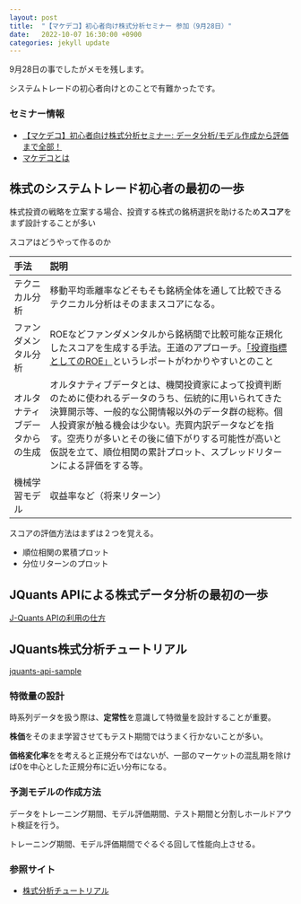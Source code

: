 ```yaml
---
layout: post
title:  "【マケデコ】初心者向け株式分析セミナー 参加（9月28日）"
date:   2022-10-07 16:30:00 +0900
categories: jekyll update
---
```


9月28日の事でしたがメモを残します。

システムトレードの初心者向けとのことで有難かったです。

### セミナー情報
- <a href="https://mkdeco.connpass.com/event/259946/?utm_campaign=event_message_to_selected_participant&utm_source=notifications&utm_medium=email&utm_content=title_link" target="_blank">【マケデコ】初心者向け株式分析セミナー: データ分析/モデル作成から評価まで全部！</a>
-  <a href="https://market-api.dev/" target="_blank">マケデコとは</a>

## 株式のシステムトレード初心者の最初の一歩

株式投資の戦略を立案する場合、投資する株式の銘柄選択を助けるため**スコア**をまず設計することが多い

スコアはどうやって作るのか

|手法|説明|
|:-|:-|
|テクニカル分析|移動平均乖離率などそもそも銘柄全体を通して比較できるテクニカル分析はそのままスコアになる。|
|ファンダメンタル分析|ROEなどファンダメンタルから銘柄間で比較可能な正規化したスコアを生成する手法。王道のアプローチ。<a href="https://www.tr.mufg.jp/houjin/jutaku/pdf/u201503_1.pdf" target="_blank">「投資指標としてのROE」</a>というレポートがわかりやすいとのこと|
|オルタナティブデータからの生成|オルタナティブデータとは、機関投資家によって投資判断のために使われるデータのうち、伝統的に用いられてきた決算開示等、一般的な公開情報以外のデータ群の総称。個人投資家が触る機会は少ない。売買内訳データなどを指す。空売りが多いとその後に値下がりする可能性が高いと仮説を立て、順位相関の累計プロット、スプレッドリターンによる評価をする等。|
|機械学習モデル|収益率など（将来リターン）|

スコアの評価方法はまずは２つを覚える。
- 順位相関の累積プロット
- 分位リターンのプロット

## JQuants APIによる株式データ分析の最初の一歩
<a href="https://colab.research.google.com/github/J-Quants/jquants-api-client-python/blob/master/examples/20220927-005-jquants-api-starter.ipynb#scrollTo=KkNXT7iUBckP" target="_blank">J-Quants APIの利用の仕方</a>

## JQuants株式分析チュートリアル
<a href="https://github.com/AlpacaDB/jquants-api-sample/blob/main/20220928_jquantsapi_tutorial.ipynb" target="_blank">jquants-api-sample</a>

### 特徴量の設計
時系列データを扱う際は、**定常性**を意識して特徴量を設計することが重要。

**株価**をそのまま学習させてもテスト期間ではうまく行かないことが多い。

**価格変化率**をを考えると正規分布ではないが、一部のマーケットの混乱期を除けば0を中心とした正規分布に近い分布になる。

### 予測モデルの作成方法

データをトレーニング期間、モデル評価期間、テスト期間と分割しホールドアウト検証を行う。

トレーニング期間、モデル評価期間でぐるぐる回して性能向上させる。

### 参照サイト
- <a href="https://japanexchangegroup.github.io/J-Quants-Tutorial/" target="_blank">株式分析チュートリアル</a>
